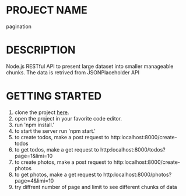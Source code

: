 # PROJECT NAME

pagination

# DESCRIPTION

Node.js RESTful API to present large dataset into smaller manageable chunks.
The data is retrived from JSONPlaceholder API

# GETTING STARTED

1. clone the project [here](https://github.com/gharti2704/pagination).
2. open the project in your favorite code editor.
3. run 'npm install.'
4. to start the server run 'npm start.'
5. to create todos, make a post request to http:localhost:8000/create-todos
6. to get todos, make a get request to http:localhost:8000/todos?page=1&limi=10
7. to create photos, make a post request to http:localhost:8000/create-photos
8. to get photos, make a get request to http:localhost:8000/photos?page=4&limi=10
9. try diffrent number of page and limit to see different chunks of data
